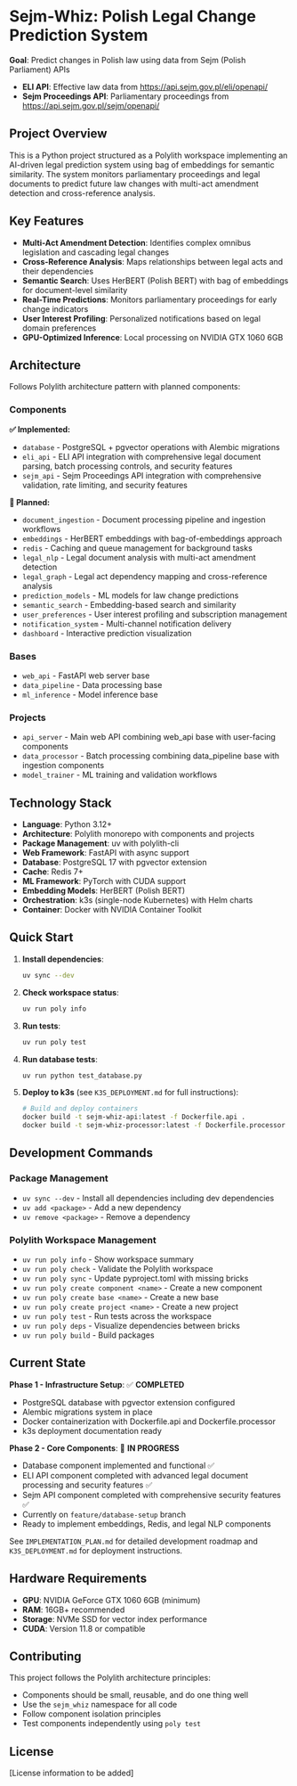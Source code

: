 # Sejm-Whiz: Polish Legal Change Prediction System

**Goal**: Predict changes in Polish law using data from Sejm (Polish Parliament) APIs
- **ELI API**: Effective law data from https://api.sejm.gov.pl/eli/openapi/
- **Sejm Proceedings API**: Parliamentary proceedings from https://api.sejm.gov.pl/sejm/openapi/

## Project Overview

This is a Python project structured as a Polylith workspace implementing an AI-driven legal prediction system using bag of embeddings for semantic similarity. The system monitors parliamentary proceedings and legal documents to predict future law changes with multi-act amendment detection and cross-reference analysis.

## Key Features

- **Multi-Act Amendment Detection**: Identifies complex omnibus legislation and cascading legal changes
- **Cross-Reference Analysis**: Maps relationships between legal acts and their dependencies
- **Semantic Search**: Uses HerBERT (Polish BERT) with bag of embeddings for document-level similarity
- **Real-Time Predictions**: Monitors parliamentary proceedings for early change indicators
- **User Interest Profiling**: Personalized notifications based on legal domain preferences
- **GPU-Optimized Inference**: Local processing on NVIDIA GTX 1060 6GB

## Architecture

Follows Polylith architecture pattern with planned components:

### Components

**✅ Implemented:**
- `database` - PostgreSQL + pgvector operations with Alembic migrations
- `eli_api` - ELI API integration with comprehensive legal document parsing, batch processing controls, and security features
- `sejm_api` - Sejm Proceedings API integration with comprehensive validation, rate limiting, and security features

**🚧 Planned:**
- `document_ingestion` - Document processing pipeline and ingestion workflows
- `embeddings` - HerBERT embeddings with bag-of-embeddings approach
- `redis` - Caching and queue management for background tasks
- `legal_nlp` - Legal document analysis with multi-act amendment detection
- `legal_graph` - Legal act dependency mapping and cross-reference analysis
- `prediction_models` - ML models for law change predictions
- `semantic_search` - Embedding-based search and similarity
- `user_preferences` - User interest profiling and subscription management
- `notification_system` - Multi-channel notification delivery
- `dashboard` - Interactive prediction visualization

### Bases
- `web_api` - FastAPI web server base
- `data_pipeline` - Data processing base
- `ml_inference` - Model inference base

### Projects
- `api_server` - Main web API combining web_api base with user-facing components
- `data_processor` - Batch processing combining data_pipeline base with ingestion components
- `model_trainer` - ML training and validation workflows

## Technology Stack

- **Language**: Python 3.12+
- **Architecture**: Polylith monorepo with components and projects
- **Package Management**: uv with polylith-cli
- **Web Framework**: FastAPI with async support
- **Database**: PostgreSQL 17 with pgvector extension
- **Cache**: Redis 7+
- **ML Framework**: PyTorch with CUDA support
- **Embedding Models**: HerBERT (Polish BERT)
- **Orchestration**: k3s (single-node Kubernetes) with Helm charts
- **Container**: Docker with NVIDIA Container Toolkit

## Quick Start

1. **Install dependencies**:
   ```bash
   uv sync --dev
   ```

2. **Check workspace status**:
   ```bash
   uv run poly info
   ```

3. **Run tests**:
   ```bash
   uv run poly test
   ```

4. **Run database tests**:
   ```bash
   uv run python test_database.py
   ```

5. **Deploy to k3s** (see `K3S_DEPLOYMENT.md` for full instructions):
   ```bash
   # Build and deploy containers
   docker build -t sejm-whiz-api:latest -f Dockerfile.api .
   docker build -t sejm-whiz-processor:latest -f Dockerfile.processor .
   ```

## Development Commands

### Package Management
- `uv sync --dev` - Install all dependencies including dev dependencies
- `uv add <package>` - Add a new dependency
- `uv remove <package>` - Remove a dependency

### Polylith Workspace Management
- `uv run poly info` - Show workspace summary
- `uv run poly check` - Validate the Polylith workspace
- `uv run poly sync` - Update pyproject.toml with missing bricks
- `uv run poly create component <name>` - Create a new component
- `uv run poly create base <name>` - Create a new base
- `uv run poly create project <name>` - Create a new project
- `uv run poly test` - Run tests across the workspace
- `uv run poly deps` - Visualize dependencies between bricks
- `uv run poly build` - Build packages

## Current State

**Phase 1 - Infrastructure Setup**: ✅ **COMPLETED**
- PostgreSQL database with pgvector extension configured
- Alembic migrations system in place
- Docker containerization with Dockerfile.api and Dockerfile.processor
- k3s deployment documentation ready

**Phase 2 - Core Components**: 🚧 **IN PROGRESS**
- Database component implemented and functional ✅
- ELI API component completed with advanced legal document processing and security features ✅
- Sejm API component completed with comprehensive security features ✅
- Currently on `feature/database-setup` branch
- Ready to implement embeddings, Redis, and legal NLP components

See `IMPLEMENTATION_PLAN.md` for detailed development roadmap and `K3S_DEPLOYMENT.md` for deployment instructions.

## Hardware Requirements

- **GPU**: NVIDIA GeForce GTX 1060 6GB (minimum)
- **RAM**: 16GB+ recommended
- **Storage**: NVMe SSD for vector index performance
- **CUDA**: Version 11.8 or compatible

## Contributing

This project follows the Polylith architecture principles:
- Components should be small, reusable, and do one thing well
- Use the `sejm_whiz` namespace for all code
- Follow component isolation principles
- Test components independently using `poly test`

## License

[License information to be added]
